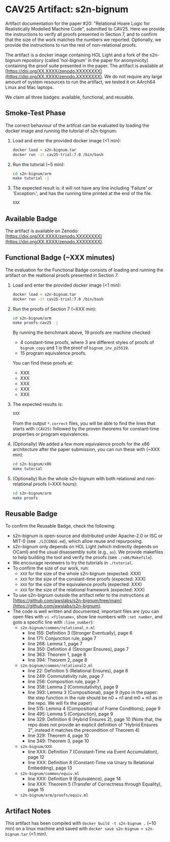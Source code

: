 # CAV25 Artifact: s2n-bignum

Artifact documentation for the paper #20: "Relational Hoare Logic for Realistically Modelled Machine Code", submitted to CAV25.
Here we provide the instructions to verify all proofs presented in Section 7, and to confirm that the size of the work matches the numbers we reported.
Optionally, we provide the instructions to run the rest of non-relational proofs.

The artifact is a docker image containing HOL Light and a fork of the s2n-bignum repository (called 'hol-bignum' in the paper for anonymicity) containing the proof suite presented in the paper.
The artifact is available at [https://doi.org/XX.XXXX/zenodo.XXXXXXXX](https://doi.org/XX.XXXX/zenodo.XXXXXXXX).
We do not require any large amount of system resources to run the artifact, we tested it on AArch64 Linux and Mac laptops.

We claim all three badges: available, functional, and reusable.

## Smoke-Test Phase

The correct behaviour of the artifcat can be evaluated by loading the docker image and running the tutorial of s2n-bignum:

1. Load and enter the provided docker image (<1 min):

    ```bash
    docker load < s2n-bignum.tar
    docker run -it cav25-trial:7.0 /bin/bash
    ```

1. Run the tutorial (~5 min):

    ```bash
    cd s2n-bignum/arm
    make tutorial -j
    ```

1. The expected result is: it will not have any line including 'Failure' or 'Exception:',
and has the running time printed at the end of the file.

    ```bash
    XXX
    ```

## Available Badge

The artifact is available on Zenodo: [https://doi.org/XX.XXXX/zenodo.XXXXXXXX](https://doi.org/XX.XXXX/zenodo.XXXXXXXX).

## Functional Badge (~XXX minutes)

The evaluation for the Functional Badge consists of loading and running the artifact on the realtional proofs presented in Section 7.

1. Load and enter the provided docker image (<1 min):

    ```bash
    docker load < s2n-bignum.tar
    docker run -it cav25-trial:7.0 /bin/bash
    ```

1. Run the proofs of Section 7 (~XXX min):

    ```bash
    cd s2n-bignum/arm
    make proofs-cav25 -j
    ```

    By running the benchmark above, 19 proofs are machine checked:

    - 4 constant-time proofs, where 3 are different styles of proofs of `bignum_copy` and 1 is the proof of `bignum_inv_p25519`.
    - 15 program equivalence proofs.

    You can find these proofs at:

    - XXX
    - XXX
    - XXX
    - XXX
    - XXX

1. The expected results is:

    ```bash
    XXX
    ```

    From the output `*.correct` files, you will be able to find the lines that starts with `(CAV25)`
    followed by the proven theorems for constant-time properties or program equivalences.

1. (Optionally) We added a few more equivalence proofs for the x86 architecture after the paper submission, you can run these with (~XXX min):

    ```bash
    cd s2n-bignum/x86
    make tutorial
    ```

1. (Optionally) Run the whole s2n-bignum with both relational and non-relational proofs (~XXX hours):

    ```bash
    cd s2n-bignum/arm
    make proofs
    ```

## Reusable Badge

To confirm the Reusable Badge, check the following:

- s2n-bignum is open-source and distributed under Apache-2.0 or ISC or MIT-0 (see `./LICENSE.md`), which allow reuse and repurposing.
- s2n-bignum only depends on HOL Light (which indirectly depends on OCaml) and the usual disassembly suite (e.g., `as`). We provide makefiles to help building the tool and verify the proofs (see `./x86/Makefile`).
- We encourage reviewers to try the tutorials in `./tutorial`.
- To confirm the size of our work, run:
  - `XXX` for the size of the whole s2n-bignum (expected: XXX)
  - `XXX` for the size of the constant-time proofs (expected: XXX)
  - `XXX` for the size of the equivalence proofs (expected: XXX)
  - `XXX` for the size of the relational framework (expected: XXX)
- To use s2n-bignum outside the artifact refer to the instructions at [https://github.com/awslabs/s2n-bignum/tree/main](https://github.com/awslabs/s2n-bignum).
- The code is well written and documented, important files are (you can open files with `vi <filename>`, show line numbers with `:set number`, and goto a specific line with `:line_number`):
  - `s2n-bignum/common/relational_n.ml`
    - line 155: Definition 3 (Stronger Eventually), page 6
    - line 171: Conjunction rule, page 7
    - line 268: Lemma 1, page 7
    - line 350: Definition 4 (Stronger Ensures), page 7
    - line 363: Theorem 1, page 8
    - line 394: Theorem 2, page 8
  - `s2n-bignum/common/relational2.ml`
    - line 22: Definition 5 (Relational Ensures), page 8
    - line 249: Commutativity rule, page 7
    - line 256: Composition rule, page 7
    - line 358: Lemma 2 (Commutativity), page 9
    - line 393: Lemma 3 (Compositional), page 9 (typo in the paper: the step function in the rule should be n0 + n1 and m0 + m1 as in the repo. We will fix the paper)
    - line 515: Lemma 4 (Compositional of Frame Conditions), page 9
    - line 495: Lemma 5 (Conjunction), page 9
    - line 329: Definition 6 (Hybrid Ensures 2), page 10 (Note that, the repo does not provide an explicit definition of "Hybrid Ensures 2", instead it matches the precondition of Theorem 4)
    - line 329: Theorem 4, page 10
    - line 349: Theorem 3, page 10
  - `s2n-bignum/XXX`
    - line XXX: Definition 7 (Constant-Time via Event Accumulation), page 12
    - line XXX: Definition 8 (Constant-Time via Unary to Relational Embedding), page 13
  - `s2n-bignum/common/equiv.ml`
    - line XXX: Definition 9 (Equivalence), page 14
    - line XXX: Theorem 5 (Transfer of Correctness through Equality), page 15
  - `s2n-bignum/arm/proofs/equiv.ml`

## Artifact Notes

This artifact has been compiled with `docker build -t s2n-bignum .` (~10 min) on a linux machine and saved with `docker save s2n-bignum > s2n-bignum.tar` (<1 min).
